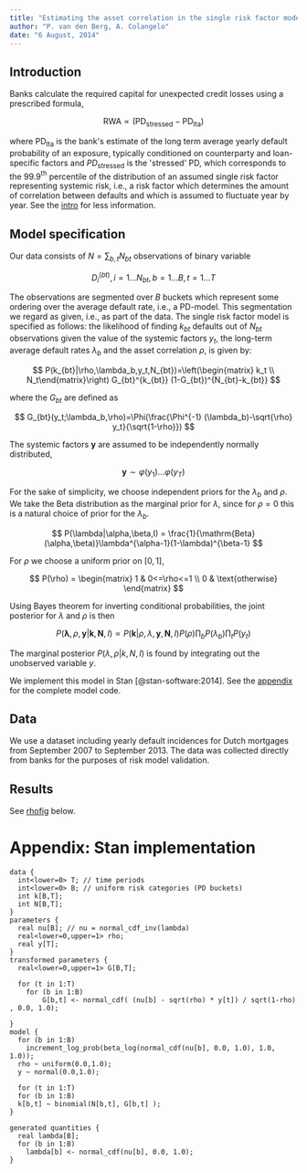 ```yaml
---
title: "Estimating the asset correlation in the single risk factor model on Dutch mortgage data"
author: "P. van den Berg, A. Colangelo"
date: "6 August, 2014"
---
```


Introduction
---------------------

Banks calculate the required capital for unexpected credit losses using a prescribed formula,

$$\text{RWA}  \propto \left( \text{PD}_{\text{stressed}} - \text{PD}_{\text{lta}} \right)$$

where $\text{PD}_{\text{lta}}$ is the bank's estimate of the long term average yearly
default probability of an exposure, typically conditioned on counterparty and
loan-specific factors and $PD_{\text{stressed}}$ is the 'stressed' PD, which
corresponds to the 99.9$^{\text{th}}$ percentile of the distribution of an
assumed single risk factor representing systemic risk, i.e., a risk factor
which determines the amount of correlation between defaults and which is
assumed to fluctuate year by year. See the [intro](#introduction) for less information.


Model specification
-------------------

Our data consists of $N=\sum_{b,t}N_{bt}$ observations of binary variable

$$D^{(bt)}_{i}, i=1\dots N_{bt},b=1\dots B,t=1\dots T$$

The observations are segmented over $B$ buckets which represent some ordering
over the average default rate, i.e., a PD-model. This segmentation we regard
as given, i.e., as part of the data. The single risk factor model is specified
as follows: the likelihood of finding $k_{bt}$ defaults out of $N_{bt}$
observations given the value of the systemic factors $y_t$, the long-term
average default rates $\lambda_b$ and the asset correlation $\rho$, is given
by:

$$
P(k_{bt}|\rho,\lambda_b,y_t,N_{bt})=\left(\begin{matrix} k_t \\ N_t\end{matrix}\right) 
G_{bt}^{k_{bt}} (1-G_{bt})^{N_{bt}-k_{bt}}
$$

where the $G_{bt}$ are defined as

$$
G_{bt}(y_t;\lambda_b,\rho)=\Phi(\frac{\Phi^{-1} (\lambda_b)-\sqrt{\rho} y_t}{\sqrt{1-\rho}})
$$

The systemic factors $\mathbf{y}$ are assumed to be independently
normally distributed,

$$
\mathbf{y}\sim\varphi(y_1)\dots\varphi(y_T)
$$

For the sake of simplicity, we choose independent priors for the
$\lambda_b$ and $\rho$. We take the Beta distribution as the marginal
prior for $\lambda$, since for $\rho=0$ this is a natural choice of
prior for the $\lambda_b$.

$$
P(\lambda|\alpha,\beta,I) = \frac{1}{\mathrm{Beta}(\alpha,\beta)}\lambda^{\alpha-1}(1-\lambda)^{\beta-1}
$$

For $\rho$ we choose a uniform prior on $[0,1]$,

$$
P(\rho) = \begin{matrix} 1 & 0<=\rho<=1 \\ 0 & \text{otherwise} \end{matrix}
$$

Using Bayes theorem for inverting conditional probabilities, the joint
posterior for $\lambda$ and $\rho$ is then

$$
P(\mathbf{\lambda},\rho,\mathbf{y}|\mathbf{k},\mathbf{N},I)\propto P(\mathbf{k}|\rho,\lambda,\mathbf{y},\mathbf{N},I)  P(\rho)\prod_{b} P(\lambda_b) \prod_t P(y_t)
$$

The marginal posterior $P(\lambda,\rho|k,N,I)$ is found by integrating
out the unobserved variable $y$.

We implement this model in Stan [@stan-software:2014]. See the
[appendix][] for the complete model code.

Data
----

We use a dataset including yearly default incidences for Dutch mortgages
from September 2007 to September 2013. The data was collected directly from banks for the purposes of risk model validation.

Results
-------

See [rhofig] below.




[rhofig]: figures\rho.pdf


Appendix: Stan implementation
=============================

    data {
      int<lower=0> T; // time periods
      int<lower=0> B; // uniform risk categories (PD buckets)
      int k[B,T];
      int N[B,T];
    }
    parameters {
      real nu[B]; // nu = normal_cdf_inv(lambda)
      real<lower=0,upper=1> rho;
      real y[T];
    }
    transformed parameters {
      real<lower=0,upper=1> G[B,T];
    
      for (t in 1:T)
        for (b in 1:B)
            G[b,t] <- normal_cdf( (nu[b] - sqrt(rho) * y[t]) / sqrt(1-rho) , 0.0, 1.0);
    
    }
    model {
      for (b in 1:B)
        increment_log_prob(beta_log(normal_cdf(nu[b], 0.0, 1.0), 1.0, 1.0));
      rho ~ uniform(0.0,1.0);  
      y ~ normal(0.0,1.0);
    
      for (t in 1:T)
      for (b in 1:B)
      k[b,t] ~ binomial(N[b,t], G[b,t] );
    }
    
    generated quantities {
      real lambda[B];
      for (b in 1:B)
        lambda[b] <- normal_cdf(nu[b], 0.0, 1.0);
    }

  [appendix]: #app
  [rhofig]: figures/rho.pdf
